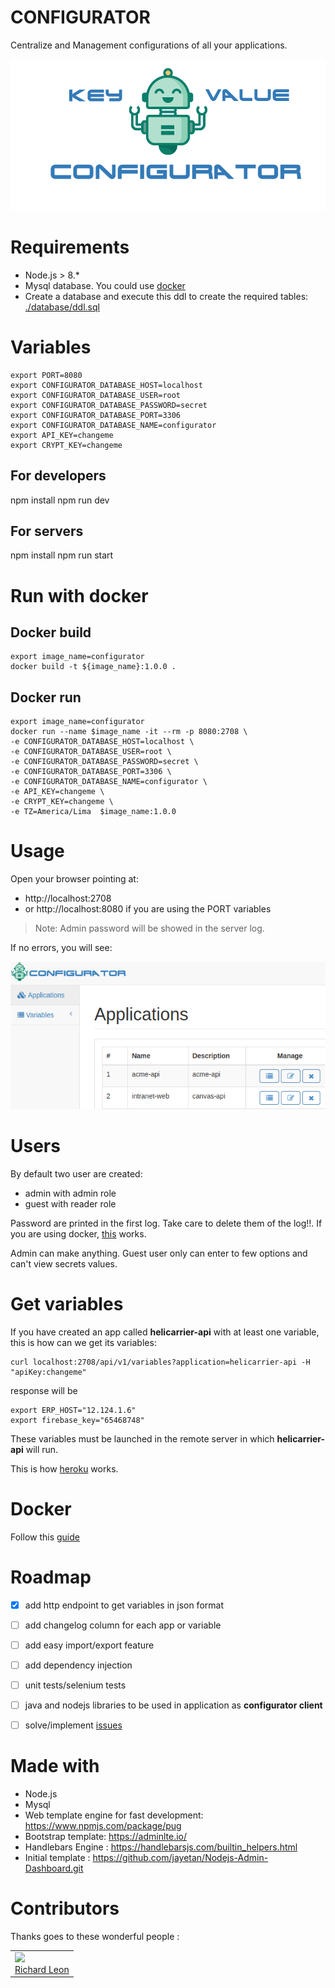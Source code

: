 # CONFIGURATOR

Centralize and Management configurations of all your applications.

![logo](./logo/logo.png)

# Requirements

- Node.js > 8.*
- Mysql database. You could use [docker](https://gist.github.com/jrichardsz/73142c5c7eb7136d80b165e75d3a1e22)
- Create a database and execute this ddl to create the required tables: [./database/ddl.sql](./database/ddl.sql)


# Variables

```
export PORT=8080
export CONFIGURATOR_DATABASE_HOST=localhost
export CONFIGURATOR_DATABASE_USER=root
export CONFIGURATOR_DATABASE_PASSWORD=secret
export CONFIGURATOR_DATABASE_PORT=3306
export CONFIGURATOR_DATABASE_NAME=configurator
export API_KEY=changeme
export CRYPT_KEY=changeme
```

## For developers

npm install
npm run dev

## For servers

npm install
npm run start

# Run with docker

## Docker build

```
export image_name=configurator
docker build -t ${image_name}:1.0.0 .
```

## Docker run

```
export image_name=configurator
docker run --name $image_name -it --rm -p 8080:2708 \
-e CONFIGURATOR_DATABASE_HOST=localhost \
-e CONFIGURATOR_DATABASE_USER=root \
-e CONFIGURATOR_DATABASE_PASSWORD=secret \
-e CONFIGURATOR_DATABASE_PORT=3306 \
-e CONFIGURATOR_DATABASE_NAME=configurator \
-e API_KEY=changeme \
-e CRYPT_KEY=changeme \
-e TZ=America/Lima  $image_name:1.0.0
```


# Usage

Open your browser pointing at:

- http://localhost:2708
- or http://localhost:8080 if you are using the PORT variables

> Note: Admin password will be showed in the server log.

If no errors, you will see:

![home](./logo/home.png)

# Users

By default two user are created:

- admin with admin role
- guest with reader role

Password are printed in the first log. Take care to delete them of the log!!. If you are using docker, [this](https://stackoverflow.com/a/42510314/3957754) works.

Admin can make anything. Guest user only can enter to few options and can't view secrets values.


# Get variables

If you have created an app called **helicarrier-api** with at least one variable, this is how can we get its variables:

```
curl localhost:2708/api/v1/variables?application=helicarrier-api -H "apiKey:changeme"
```

response will be

```
export ERP_HOST="12.124.1.6"
export firebase_key="65468748"
```

These variables must be launched in the remote server in which **helicarrier-api** will run.

This is how [heroku](https://devcenter.heroku.com/articles/config-vars) works.

# Docker

Follow this [guide](https://github.com/software-architect-tools/configurator/wiki/Launch-with-Docker)

# Roadmap

- [x] add http endpoint to get variables in json format
- [ ] add changelog column for each app or variable
- [ ] add easy import/export feature
- [ ] add dependency injection
- [ ] unit tests/selenium tests
- [ ] java and nodejs libraries to be used in application as **configurator client**
- [ ] solve/implement [issues](https://github.com/software-architect-tools/configurator/issues)


# Made with

- Node.js
- Mysql
- Web template engine for fast development: https://www.npmjs.com/package/pug
- Bootstrap template: https://adminlte.io/
- Handlebars Engine : https://handlebarsjs.com/builtin_helpers.html
- Initial template : https://github.com/jayetan/Nodejs-Admin-Dashboard.git


# Contributors

Thanks goes to these wonderful people :

<table>
  <tbody>
    <td>
      <img src="https://avatars0.githubusercontent.com/u/3322836?s=460&v=4" width="100px;"/>
      <br />
      <label><a href="http://jrichardsz.github.io/">Richard Leon</a></label>
      <br />
    </td>    
  </tbody>
</table>
